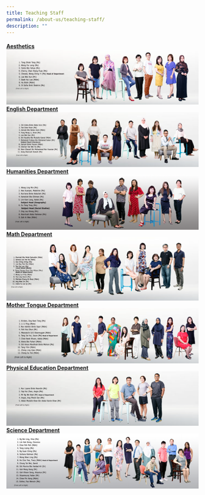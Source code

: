 ```yaml
---
title: Teaching Staff
permalink: /about-us/teaching-staff/
description: ""
---
```

<h4><u>Aesthetics
<img src="/images/StaffPhoto/TeachingStaff-Aesthetics2023.png">
<br>
English Department
<img src="/images/StaffPhoto/teachingstaff-el2023v2.png">
<br>
Humanities Department
<img src="/images/StaffPhoto/teachingstaff-hum2023v1.png">
<br>
Math Department
<img src="/images/StaffPhoto/teachingstaff-math2023_v3.png">
<br>
Mother Tongue Department
<img src="/images/StaffPhoto/TeachingStaff-MotherTongue2023.png">
<br>
Physical Education Department
<img src="/images/StaffPhoto/TeachingStaff-PhysicalEducation2023.png">
<br>
Science Department
<img src="/images/StaffPhoto/Sci2023.png">
<br>
	</u>
	</h4>